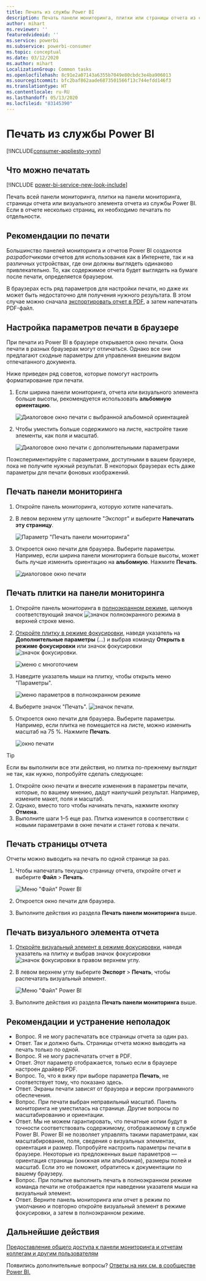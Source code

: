 ```yaml
---
title: Печать из службы Power BI
description: Печать панели мониторинга, плитки или страницы отчета из службы Power BI.
author: mihart
ms.reviewer: ''
featuredvideoid: ''
ms.service: powerbi
ms.subservice: powerbi-consumer
ms.topic: conceptual
ms.date: 03/12/2020
ms.author: mihart
LocalizationGroup: Common tasks
ms.openlocfilehash: 8c91e2a07143a6355b7049e80cbdc3e4ba906013
ms.sourcegitcommit: bfc2baf862aade6873501566f13c744efdd146f3
ms.translationtype: HT
ms.contentlocale: ru-RU
ms.lasthandoff: 05/13/2020
ms.locfileid: "83145390"
---
```

# <a name="printing-from-the-power-bi-service"></a>Печать из службы Power BI

[!INCLUDE[consumer-appliesto-yynn](../includes/consumer-appliesto-yynn.md)]
## <a name="what-can-be-printed"></a>Что можно печатать
[!INCLUDE [power-bi-service-new-look-include](../includes/power-bi-service-new-look-include.md)]

Печать всей панели мониторинга, плитки на панели мониторинга, страницы отчета или визуального элемента отчета из службы Power BI. Если в отчете несколько страниц, их необходимо печатать по отдельности. 

## <a name="printing-considerations"></a>Рекомендации по печати

Большинство панелей мониторинга и отчетов Power BI создаются *разработчиками* отчетов для использования как в Интернете, так и на различных устройствах, где они должны выглядеть одинаково привлекательно. То, как содержимое отчета будет выглядеть на бумаге после печати, определяется браузером. 

В браузерах есть ряд параметров для настройки печати, но даже их может быть недостаточно для получения нужного результата. В этом случае можно сначала [экспортировать отчет в PDF](end-user-pdf.md), а затем напечатать PDF-файл. 

## <a name="adjust-your-browser-print-settings"></a>Настройка параметров печати в браузере
При печати из Power BI в браузере открывается окно печати. Окна печати в разных браузерах могут отличаться. Однако все они предлагают сходные параметры для управления внешним видом отпечатанного документа. 

Ниже приведен ряд советов, которые помогут настроить форматирование при печати.

   > 
1. Если ширина панели мониторинга, отчета или визуального элемента больше высоты, рекомендуется использовать **альбомную ориентацию**. 

   ![Диалоговое окно печати с выбранной альбомной ориентацией](./media/end-user-print/power-bi-landscape-layout.png)

2. Чтобы уместить больше содержимого на листе, настройте такие элементы, как поля и масштаб. 

    ![Диалоговое окно печати с дополнительными параметрами](./media/end-user-print/power-bi-margins.png)

Поэкспериментируйте с параметрами, доступными в вашем браузере, пока не получите нужный результат. В некоторых браузерах есть даже параметры для печати фоновых изображений. 

## <a name="print-a-dashboard"></a>Печать панели мониторинга
1. Откройте панель мониторинга, которую хотите напечатать.
2. В левом верхнем углу щелкните "Экспорт" и выберите **Напечатать эту страницу**.
   
    ![Параметр "Печать панели мониторинга"](./media/end-user-print/power-bi-dashboard-print.png)

3. Откроется окно печати для браузера. Выберите параметры. Например, если ширина панели мониторинга больше высоты, может быть лучше изменить ориентацию на **альбомную**. Нажмите **Печать**.
   
    ![диалоговое окно печати](./media/end-user-print/power-bi-print-dash.png)

## <a name="print-a-dashboard-tile"></a>Печать плитки на панели мониторинга
1. Откройте панель мониторинга в [полноэкранном режиме](end-user-focus.md), щелкнув соответствующий значок ![значок полноэкранного режима](./media/end-user-print/power-bi-full-screen.png) в верхней строке меню.

3. [Откройте плитку в режиме фокусировки](end-user-focus.md), наведя указатель на **Дополнительные параметры** (...) и выбрав команду **Открыть в режиме фокусировки** или значок фокусировки ![значок фокусировки](./media/end-user-print/power-bi-focus-icon.png).
   
    ![меню с многоточием](./media/end-user-print/power-bi-menu-options.png)

4. Наведите указатель мыши на плитку, чтобы открыть меню "Параметры".
   
    ![меню параметров в полноэкранном режиме](./media/end-user-print/menu-options-new.png)

4. Выберите значок "Печать". ![значок печати](./media/end-user-print/print-icon.png).     

5. Откроется окно печати для браузера. Выберите параметры. Например, если плитка не помещается на листе, можно изменить масштаб на 75 %. Нажмите **Печать**.

    ![окно печати](./media/end-user-print/power-bi-scale.png) 

> [!TIP]
> Если вы выполнили все эти действия, но плитка по-прежнему выглядит не так, как нужно, попробуйте сделать следующее:
> 1. Откройте окно печати и внесите изменения в параметры печати, которые, по вашему мнению, дадут наилучший результат. Например, измените макет, поля и масштаб. 
> 2. Однако, вместо того чтобы начинать печать, нажмите кнопку **Отмена**. 
> 3. Выполните шаги 1–5 еще раз. Плитка изменится в соответствии с новыми параметрами в окне печати и станет готова к печати.

## <a name="print-a-report-page"></a>Печать страницы отчета
Отчеты можно выводить на печать по одной странице за раз.

1. Чтобы напечатать текущую страницу отчета, откройте отчет и выберите **Файл** > **Печать**.
   
    ![Меню "Файл" Power BI](./media/end-user-print/power-bi-report-print.png)
2. Откроется окно печати для браузера.

3. Выполните действия из раздела **Печать панели мониторинга** выше.
   


## <a name="print-a-report-visual"></a>Печать визуального элемента отчета
1. [Откройте визуальный элемент в режиме фокусировки](end-user-focus.md), наведя указатель на плитку и выбрав значок фокусировки ![значок фокусировки](./media/end-user-print/power-bi-focus-icon.png) в правом верхнем углу.

2. В левом верхнем углу выберите **Экспорт** > **Печать**, чтобы распечатать визуальный элемент.

    ![Меню "Файл" Power BI](./media/end-user-print/power-bi-report-print.png)


3. Выполните действия из раздела **Печать панели мониторинга** выше.

## <a name="considerations-and-troubleshooting"></a>Рекомендации и устранение неполадок

* Вопрос. Я не могу распечатать все страницы отчета за один раз.    
* Ответ. Так и должно быть. Страницы отчета можно выводить на печать только по одной.
* Вопрос. Я не могу распечатать отчет в PDF.    
* Ответ. Этот параметр отображается, только если в браузере настроен драйвер PDF.    
* Вопрос. То, что я вижу при выборе параметра **Печать**, не соответствует тому, что показано здесь.    
* Ответ. Экраны печати зависят от браузера и версии программного обеспечения.
* Вопрос. При печати выбран неправильный масштаб.  Панель мониторинга не уместилась на странице. Другие вопросы по масштабированию и ориентации.    
* Ответ. Мы не можем гарантировать, что печатные копии будут в точности соответствовать содержимому, отображаемому в службе Power BI. Power BI не позволяет управлять такими параметрами, как масштабирование, поля, сведения о визуальных элементах, ориентация и размер. Попробуйте настроить параметры печати в браузере. Некоторые из предложенных выше параметров — ориентация страницы (книжная или альбомная), размеры полей и масштаб. Если это не поможет, обратитесь к документации по вашему браузеру.      
* Вопрос. При попытке выполнить печать в полноэкранном режиме команда печати не отображается при наведении указателя мыши на визуальный элемент.   
* Ответ. Верните панель мониторинга или отчет в режим по умолчанию и повторно откройте визуальный элемент в режиме фокусировки, а затем в полноэкранном режиме. 

## <a name="next-steps"></a>Дальнейшие действия
[Предоставление общего доступа к панели мониторинга и отчетам коллегам и другим пользователям](../collaborate-share/service-share-dashboards.md)

Появились дополнительные вопросы? [Ответы на них см. в сообществе Power BI.](https://community.powerbi.com/)
